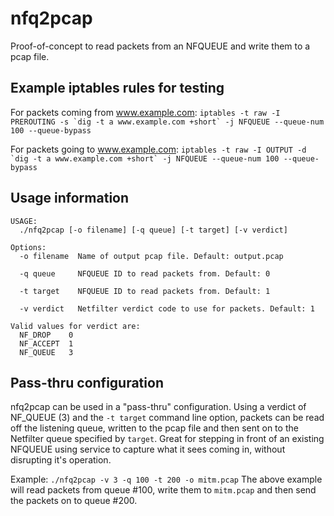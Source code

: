 # nfq2pcap
Proof-of-concept to read packets from an NFQUEUE and write them to a pcap file.

## Example iptables rules for testing
For packets coming from www.example.com:
```iptables -t raw -I PREROUTING -s `dig -t a www.example.com +short` -j NFQUEUE --queue-num 100 --queue-bypass```

For packets going to www.example.com:
```iptables -t raw -I OUTPUT -d `dig -t a www.example.com +short` -j NFQUEUE --queue-num 100 --queue-bypass```

## Usage information
```owen@pfhor:~/c/nfq2pcap$ ./nfq2pcap -h
USAGE:
  ./nfq2pcap [-o filename] [-q queue] [-t target] [-v verdict]

Options:
  -o filename  Name of output pcap file. Default: output.pcap

  -q queue     NFQUEUE ID to read packets from. Default: 0

  -t target    NFQUEUE ID to read packets from. Default: 1

  -v verdict   Netfilter verdict code to use for packets. Default: 1

Valid values for verdict are:
  NF_DROP    0
  NF_ACCEPT  1
  NF_QUEUE   3
```
## Pass-thru configuration
nfq2pcap can be used in a "pass-thru" configuration. Using a verdict of NF_QUEUE (3) and the `-t target`
command line option, packets can be read off the listening queue, written to the pcap file and then
sent on to the Netfilter queue specified by `target`. Great for stepping in front of an existing NFQUEUE
using service to capture what it sees coming in, without disrupting it's operation.

Example:
```./nfq2pcap -v 3 -q 100 -t 200 -o mitm.pcap```
The above example will read packets from queue #100, write them to `mitm.pcap` and then send the packets on to
queue #200.
